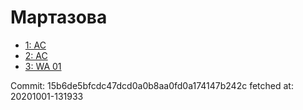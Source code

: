 # Мартазова
- [1: AC](1.md)
- [2: AC](2.md)
- [3: WA 01](3.md)

Commit: 15b6de5bfcdc47dcd0a0b8aa0fd0a174147b242c
 fetched at: 20201001-131933
